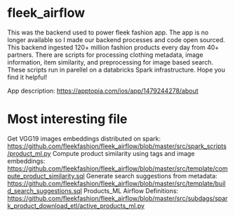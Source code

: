 # fleek_airflow

This was the backend used to power fleek fashion app. The app is no longer available so I made our backend processes and code open sourced. This backend ingested 120+ million fashion products every day from 40+ partners. There are scripts for processing clothing metadata, image information, item similarity, and preprocessing for image based search. These scripts run in parellel on a databricks Spark infrastructure. Hope you find it helpful!

App description: https://apptopia.com/ios/app/1479244278/about

# Most interesting file
Get VGG19 images embeddings distributed on spark: https://github.com/fleekfashion/fleek_airflow/blob/master/src/spark_scripts/product_ml.py
Compute product similarity using tags and image embeddings: https://github.com/fleekfashion/fleek_airflow/blob/master/src/template/compute_product_similarity.sql
Generate search suggestions from metadata: https://github.com/fleekfashion/fleek_airflow/blob/master/src/template/build_search_suggestions.sql
Products_ML Airflow Definitions: https://github.com/fleekfashion/fleek_airflow/blob/master/src/subdags/spark_product_download_etl/active_products_ml.py
